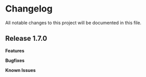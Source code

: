 # Changelog

All notable changes to this project will be documented in this file.

## Release 1.7.0

**Features**

**Bugfixes**

**Known Issues**
